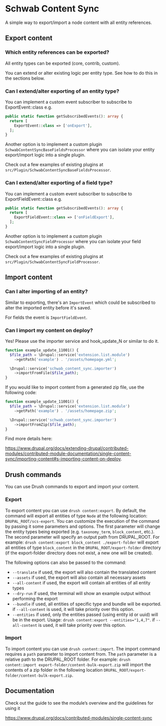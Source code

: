 # Schwab Content Sync

A simple way to export/import a node content with all entity references.

## Export content

### Which entity references can be exported?

All entity types can be exported (core, contrib, custom).

You can extend or alter existing logic per entity type. See how to do this in the sections below.

### Can I extend/alter exporting of an entity type?

You can implement a custom event subscriber to subscribe to ExportEvent::class e.g.

```php
public static function getSubscribedEvents(): array {
  return [
    ExportEvent::class => ['onExport'],
  ];
}
```

Another option is to implement a custom plugin `SchwabContentSyncBaseFieldsProcessor` where you can isolate your entity export/import logic into a single plugin.

Check out a few examples of existing plugins at `src/Plugin/SchwabContentSyncBaseFieldsProcessor`.

### Can I extend/alter exporting of a field type?

You can implement a custom event subscriber to subscribe to ExportFieldEvent::class e.g.

```php
public static function getSubscribedEvents(): array {
  return [
    ExportFieldEvent::class => ['onFieldExport'],
  ];
}
```

Another option is to implement a custom plugin `SchwabContentSyncFieldProcessor` where you can isolate your field export/import logic into a single plugin.

Check out a few examples of existing plugins at `src/Plugin/SchwabContentSyncFieldProcessor`.

## Import content

### Can I alter importing of an entity?

Similar to exporting, there's an `ImportEvent` which
could be subscribed to alter the imported entity before it's saved.

For fields the event is `ImportFieldEvent`.

### Can I import my content on deploy?

Yes! Please use the importer service and hook_update_N or similar to do it.

```php
function example_update_11001() {
  $file_path = \Drupal::service('extension.list.module')
    ->getPath('example') . '/assets/homepage.yml';

  \Drupal::service('schwab_content_sync.importer')
    ->importFromFile($file_path);
}
```

If you would like to import content from a generated zip file,
use the following code:

```php
function example_update_11001() {
  $file_path = \Drupal::service('extension.list.module')
    ->getPath('example') . '/assets/homepage.zip';

  \Drupal::service('schwab_content_sync.importer')
    ->importFromZip($file_path);
}
```

Find more details here:

https://www.drupal.org/docs/extending-drupal/contributed-modules/contributed-module-documentation/single-content-sync/importing-content#s-importing-content-on-deploy.

## Drush commands

You can use Drush commands to export and import your content.

### Export

To export content you can use `drush content:export`. By default, the command will export all entities of type `Node` at the following location: `DRUPAL_ROOT/scs-export`.
You can customize the execution of the command by passing it some parameters and options.
The first parameter will change the entity types being exported (e.g. `taxonomy_term`, `block_content`, etc.).
The second parameter will specify an output path from DRUPAL_ROOT.
For example: `drush content:export block_content ./export-folder` will export all entities of type `block_content` in the `DRUPAL_ROOT/export-folder` directory (if the export-folder directory does not exist, a new one will be created).

The following options can also be passed to the command:

-   `--translate` if used, the export will also contain the translated content
-   `--assets` if used, the export will also contain all necessary assets
-   `--all-content` if used, the export will contain all entities of all entity types
-   `--dry-run` if used, the terminal will show an example output without performing the export
-   `--bundle` if used, all entities of specific type and bundle will be exported. if `--all-content` is used, it will take priority over this option.
-   `--entities` if used, only the entities passed (using entity id or uuid) will be in the export. Usage: `drush content:export --entities="1,4,7"`. if `--all-content` is used, it will take priority over this option.

### Import

To import content you can use `drush content:import`. The import command requires a `path` parameter to import content from.
The `path` parameter is a relative path to the DRUPAL_ROOT folder.
For example: `drush content:import export-folder/content-bulk-export.zip` will import the contents of a zip folder in the following location `DRUPAL_ROOT/export-folder/content-bulk-export.zip`.

## Documentation

Check out the guide to see the module’s overview and the guidelines for using it

https://www.drupal.org/docs/contributed-modules/single-content-sync

